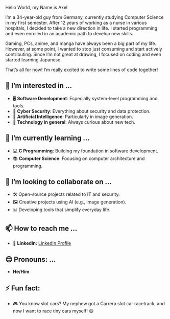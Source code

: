 Hello World, my Name is Axel

I’m a 34-year-old guy from Germany, currently studying Computer Science in my first semester. After 12 years of working as a nurse in various hospitals, I decided to take a new direction in life. I started programming and even enrolled in an academic path to develop new skills. 

Gaming, PCs, anime, and manga have always been a big part of my life. However, at some point, I wanted to stop just consuming and start actively contributing. Since I’m not great at drawing, I focused on coding and even started learning Japanese. 

That’s all for now! I’m really excited to write some lines of code together!

## 👀 I’m interested in ...
- 🖥️ **Software Development**: Especially system-level programming and tools.
- 🔐 **Cyber Security**: Everything about security and data protection.
- 🤖 **Artificial Intelligence**: Particularly in image generation.
- 🚀 **Technology in general**: Always curious about new tech.

## 🌱 I’m currently learning ...
- 💻 **C Programming**: Building my foundation in software development.
- 📚 **Computer Science**: Focusing on computer architecture and programming.

## 💞️ I’m looking to collaborate on ...
- 🛠️ Open-source projects related to IT and security.
- 🖼️ Creative projects using AI (e.g., image generation).
- 📊 Developing tools that simplify everyday life.

## 📫 How to reach me ...
- 💼 **LinkedIn:** [LinkedIn Profile](https://www.linkedin.com/in/axel-klim-863423313?lipi=urn%3Ali%3Apage%3Ad_flagship3_profile_view_base_contact_details%3BzxtQ2AyjS1GynV2vYTD5QA%3D%3D)

## 😊 Pronouns: ...
- **He/Him**

## ⚡ Fun fact:
- 🎮 You know slot cars? My nephew got a Carrera slot car racetrack, and now I want to race tiny cars myself! 😄
<!---
Aki1170/Aki1170 is a ✨ special ✨ repository because its `README.md` (this file) appears on your GitHub profile.
You can click the Preview link to take a look at your changes.
--->
